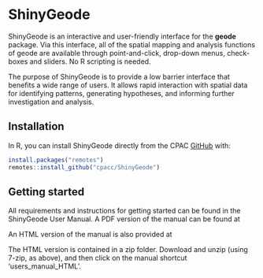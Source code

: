 
<!-- README.md is generated from README.Rmd. Please edit that file -->

# ShinyGeode

<!-- badges: start -->
<!-- badges: end -->

ShinyGeode is an interactive and user-friendly interface for the
**geode** package. Via this interface, all of the spatial mapping and
analysis functions of geode are available through point-and-click,
drop-down menus, check-boxes and sliders. No R scripting is needed.

The purpose of ShinyGeode is to provide a low barrier interface that
benefits a wide range of users. It allows rapid interaction with spatial
data for identifying patterns, generating hypotheses, and informing
further investigation and analysis.

## Installation

In R, you can install ShinyGeode directly from the CPAC
[GitHub](https://github.com/cpacc/) with:

``` r
install.packages("remotes")
remotes::install_github("cpacc/ShinyGeode")
```

## Getting started

All requirements and instructions for getting started can be found in
the ShinyGeode User Manual. A PDF version of the manual can be found at

An HTML version of the manual is also provided at

The HTML version is contained in a zip folder. Download and unzip (using
7-zip, as above), and then click on the manual shortcut
‘users_manual_HTML’.
